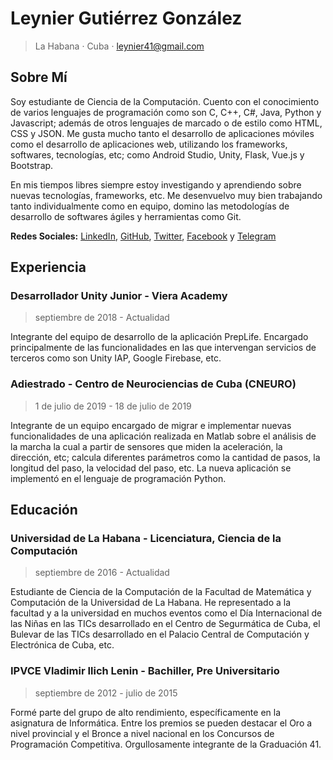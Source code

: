 # Leynier Gutiérrez González

> La Habana · Cuba · leynier41@gmail.com

## Sobre Mí

Soy estudiante de Ciencia de la Computación. Cuento con el conocimiento de varios lenguajes de programación como son C, C++, C#, Java, Python y Javascript; además de otros lenguajes de marcado o de estilo como HTML, CSS y JSON. Me gusta mucho tanto el desarrollo de aplicaciones móviles como el desarrollo de aplicaciones web, utilizando los frameworks, softwares, tecnologías, etc; como Android Studio, Unity, Flask, Vue.js y Bootstrap.

En mis tiempos libres siempre estoy investigando y aprendiendo sobre nuevas tecnologías, frameworks, etc. Me desenvuelvo muy bien trabajando tanto individualmente como en equipo, domino las metodologías de desarrollo de softwares ágiles y herramientas como Git.

**Redes Sociales:** [LinkedIn](https://www.linkedin.com/in/leynier), [GitHub](https://github.com/leynier), [Twitter](https://twitter.com/leynier41), [Facebook](https://www.facebook.com/leynier41) y [Telegram](https://t.me/leynier)

## Experiencia

### Desarrollador Unity Junior - Viera Academy

> septiembre de 2018 - Actualidad

Integrante del equipo de desarrollo de la aplicación PrepLife. Encargado principalmente de las funcionalidades en las que intervengan servicios de terceros como son Unity IAP, Google Firebase, etc.

### Adiestrado - Centro de Neurociencias de Cuba (CNEURO)

> 1 de julio de 2019 - 18 de julio de 2019

Integrante de un equipo encargado de migrar e implementar nuevas funcionalidades de una aplicación realizada en Matlab sobre el análisis de la marcha la cual a partir de sensores que miden la aceleración, la dirección, etc; calcula diferentes parámetros como la cantidad de pasos, la longitud del paso, la velocidad del paso, etc. La nueva aplicación se implementó en el lenguaje de programación Python.

## Educación

### Universidad de La Habana - Licenciatura, Ciencia de la Computación

> septiembre de 2016 - Actualidad

Estudiante de Ciencia de la Computación de la Facultad de Matemática y Computación de la Universidad de La Habana. He representado a la facultad y a la universidad en muchos eventos como el Día Internacional de las Niñas en las TICs desarrollado en el Centro de Segurmática de Cuba, el Bulevar de las TICs desarrollado en el Palacio Central de Computación y Electrónica de Cuba, etc.

### IPVCE Vladimir Ilich Lenin - Bachiller, Pre Universitario

> septiembre de 2012 - julio de 2015

Formé parte del grupo de alto rendimiento, específicamente en la asignatura de Informática. Entre los premios se pueden destacar el Oro a nivel provincial y el Bronce a nivel nacional en los Concursos de Programación Competitiva. Orgullosamente integrante de la Graduación 41.
